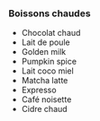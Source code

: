 ### Boissons chaudes

- Chocolat chaud
- Lait de poule
- Golden milk
- Pumpkin spice
- Lait coco miel
- Matcha latte
- Expresso
- Café noisette
- Cidre chaud